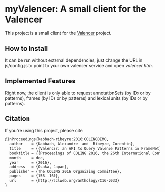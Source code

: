 # myValencer: A small client for the Valencer

This project is a small client for the [Valencer](https://github.com/akb89/valencer) project. 

## How to Install

It can be run without external dependencies, just change the URL in js/config.js to point to your own valencer service and open _valencer.htm_.

## Implemented Features

Right now, the client is only able to request annotationSets (by IDs or by patterns), frames (by IDs or by patterns) and lexical units (by IDs or by patterns).

## Citation

If you're using this project, please cite: 

```latex
@InProceedings{kabbach-ribeyre:2016:COLINGDEMO,
  author    = {Kabbach, Alexandre  and  Ribeyre, Corentin},
  title     = {{Valencer: an API to Query Valence Patterns in FrameNet}},
  booktitle = {{Proceedings of COLING 2016, the 26th International Conference on Computational Linguistics: System Demonstrations}},
  month     = dec,
  year      = {2016},
  address   = {Osaka, Japan},
  publisher = {The COLING 2016 Organizing Committee},
  pages     = {156--160},
  url       = {http://aclweb.org/anthology/C16-2033}
}
```
